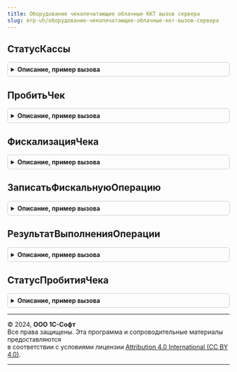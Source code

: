 ```yaml
---
title: Оборудование чекопечатающие облачные ККТ вызов сервера
slug: erp-uh/оборудование-чекопечатающие-облачные-ккт-вызов-сервера
---
```



## СтатусКассы
<details style="margin: 1em 0; padding: 0.5em; border: 1px solid #ccc; border-radius: 6px;">

<summary style="font-weight: bold; cursor: pointer;">Описание, пример вызова</summary>

```bsl

Функция СтатусКассы(ИдентификаторОборудования) Экспорт
```

Пример вызова
```bsl
Результат = ОборудованиеЧекопечатающиеОблачныеККТВызовСервера.СтатусКассы(ИдентификаторОборудования) 
```
</details>

## ПробитьЧек
<details style="margin: 1em 0; padding: 0.5em; border: 1px solid #ccc; border-radius: 6px;">

<summary style="font-weight: bold; cursor: pointer;">Описание, пример вызова</summary>

```bsl

Функция ПробитьЧек(ДокументОперации, ИдентификаторОборудования, ПараметрыДокумента) Экспорт
```

Пример вызова
```bsl
Результат = ОборудованиеЧекопечатающиеОблачныеККТВызовСервера.ПробитьЧек(ДокументОперации, ИдентификаторОборудования, ПараметрыДокумента) 
```
</details>

## ФискализацияЧека
<details style="margin: 1em 0; padding: 0.5em; border: 1px solid #ccc; border-radius: 6px;">

<summary style="font-weight: bold; cursor: pointer;">Описание, пример вызова</summary>

```bsl

Функция ФискализацияЧека(ДокументОперации, ИдентификаторОборудования, ПараметрыДокумента) Экспорт
```

Пример вызова
```bsl
Результат = ОборудованиеЧекопечатающиеОблачныеККТВызовСервера.ФискализацияЧека(ДокументОперации, ИдентификаторОборудования, ПараметрыДокумента) 
```
</details>

## ЗаписатьФискальнуюОперацию
<details style="margin: 1em 0; padding: 0.5em; border: 1px solid #ccc; border-radius: 6px;">

<summary style="font-weight: bold; cursor: pointer;">Описание, пример вызова</summary>

```bsl

Процедура ЗаписатьФискальнуюОперацию(ДанныеОперации, РезультатВыполнения) Экспорт
```

Пример вызова
```bsl
ОборудованиеЧекопечатающиеОблачныеККТВызовСервера.ЗаписатьФискальнуюОперацию(ДанныеОперации, РезультатВыполнения) 
```
</details>

## РезультатВыполненияОперации
<details style="margin: 1em 0; padding: 0.5em; border: 1px solid #ccc; border-radius: 6px;">

<summary style="font-weight: bold; cursor: pointer;">Описание, пример вызова</summary>

```bsl

Функция РезультатВыполненияОперации(Результат, ДополнительныеПараметры) Экспорт
```

Пример вызова
```bsl
Результат = ОборудованиеЧекопечатающиеОблачныеККТВызовСервера.РезультатВыполненияОперации(Результат, ДополнительныеПараметры) 
```
</details>

## СтатусПробитияЧека
<details style="margin: 1em 0; padding: 0.5em; border: 1px solid #ccc; border-radius: 6px;">

<summary style="font-weight: bold; cursor: pointer;">Описание, пример вызова</summary>

```bsl

Функция СтатусПробитияЧека(ДокументОперации) Экспорт
```

Пример вызова
```bsl
Результат = ОборудованиеЧекопечатающиеОблачныеККТВызовСервера.СтатусПробитияЧека(ДокументОперации) 
```
</details>

---

© 2024, **ООО 1С-Софт**  
Все права защищены. Эта программа и сопроводительные материалы предоставляются  
в соответствии с условиями лицензии [Attribution 4.0 International (CC BY 4.0)](https://creativecommons.org/licenses/by/4.0/legalcode).

---
